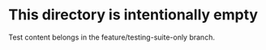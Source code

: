 # This directory is intentionally empty
Test content belongs in the feature/testing-suite-only branch.